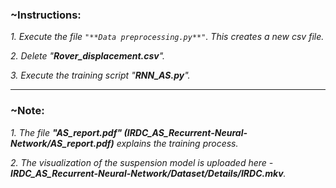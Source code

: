 


### ~Instructions:

_1. Execute the file `"**Data preprocessing.py**"`. This creates a new csv file._  
  
_2. Delete "**Rover_displacement.csv**"._  
  
_3. Execute the training script "**RNN_AS.py**"._

-------------------------------------------------------------------------------------------------------------------------------------------------------
### ~Note:  
_1. The file **"AS_report.pdf" (IRDC_AS_Recurrent-Neural-Network/AS_report.pdf)** explains the training process._  

_2. The visualization of the suspension model is uploaded here - **IRDC_AS_Recurrent-Neural-Network/Dataset/Details/IRDC.mkv**._


